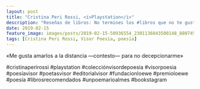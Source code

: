 ```yaml
---
layout: post
title: "Cristina Peri Rossi, <i>Playstation</i>"
description: "Reseñas de libros: No termines los #libros que no te gustan. I els #llibres que t'agraden llegeix-los tants cops com calgui."
date: 2019-02-15
feature_image: images/posts/2019-02-15-50936554_2301136043500148_8807452573162663094_n_18033702421003842.jpg
tags: [Cristina Peri Rossi, Visor Poesía, poesía]
---
```


«Me gusta amarlos a la distancia —contesto— para no decepcionarme»
<!--more-->

#cristinaperirossi #playstation #colecciónvisordepoesia #visorpoesia #poesíavisor #poetasvisor #editorialvisor #fundacionloewe #premioloewe #poesía #librosrecomendados #unpoemarioalmes #bookstagram


